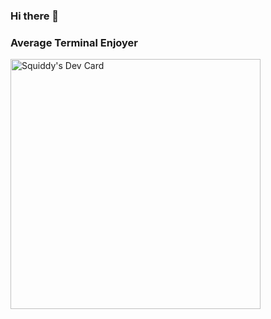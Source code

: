 ### Hi there 👋
### Average Terminal Enjoyer
<a href="https://app.daily.dev/Gurnita"><img src="https://api.daily.dev/devcards/83e9b40460824eb8a7a6635c8591b716.png?r=lv3" width="400" alt="Squiddy's Dev Card"/></a>
<!--
**Squid-Squid/Squid-Squid** is a ✨ _special_ ✨ repository because its `README.md` (this file) appears on your GitHub profile.

Here are some ideas to get you started:

- 🔭 I’m currently working on ...
- 🌱 I’m currently learning ...
- 👯 I’m looking to collaborate on ...
- 🤔 I’m looking for help with ...
- 💬 Ask me about ...
- 📫 How to reach me: ...
- 😄 Pronouns: ...
- ⚡ Fun fact: ...
-->
